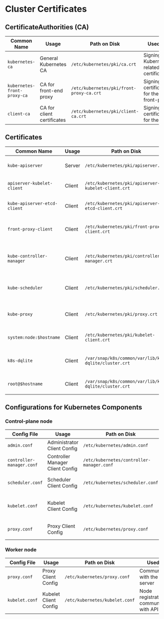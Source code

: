 # Cluster Certificates

## **CertificateAuthorities (CA)**

| **Common Name**              | **Usage**                            | **Path on Disk**                         | **Used For**                                |
|------------------------------|--------------------------------------|------------------------------------------|---------------------------------------------|
| `kubernetes-ca`               | General Kubernetes CA               | `/etc/kubernetes/pki/ca.crt`             | Signing all Kubernetes-related certificates |
| `kubernetes-front-proxy-ca`   | CA for front-end proxy              | `/etc/kubernetes/pki/front-proxy-ca.crt` | Signing certificates for the front-proxy    |
| `client-ca`                   | CA for client certificates          | `/etc/kubernetes/pki/client-ca.crt`      | Signing certificates for the client         |


## **Certificates**

| **Common Name**                            | **Usage** | **Path on Disk**                                     | **Used For**                                                     | **Signed By**               |
|--------------------------------------------|-----------|------------------------------------------------------|------------------------------------------------------------------|-----------------------------|
| `kube-apiserver`                           | Server    | `/etc/kubernetes/pki/apiserver.crt`                  | Securing the API server endpoint                                 | `kubernetes-ca`             |
| `apiserver-kubelet-client`            | Client    | `/etc/kubernetes/pki/apiserver-kubelet-client.crt`   | API server communication with kubelets                           | `kubernetes-ca-client`      |
| `kube-apiserver-etcd-client`               | Client    | `/etc/kubernetes/pki/apiserver-etcd-client.crt`      | API server communication with etcd                               | `kubernetes-ca-client`      |
| `front-proxy-client`                       | Client    | `/etc/kubernetes/pki/front-proxy-client.crt`         | API server communication with the front-proxy                    | `kubernetes-front-proxy-ca` |
| `kube-controller-manager`                  | Client    | `/etc/kubernetes/pki/controller-manager.crt`         | Communication between the controller manager and the API server  | `kubernetes-ca-client`      |
| `kube-scheduler`                           | Client    | `/etc/kubernetes/pki/scheduler.crt`                  | Communication between the scheduler and the API server           | `kubernetes-ca-client`      |
| `kube-proxy`                               | Client    | `/etc/kubernetes/pki/proxy.crt`                      | Communication between kube-proxy and the API server              | `kubernetes-ca-client`      |
| `system:node:$hostname`                    | Client    | `/etc/kubernetes/pki/kubelet-client.crt`             | Authentication of kubelets to the API server                     | `kubernetes-ca-client`      |
| `k8s-dqlite`                               | Client    | `/var/snap/k8s/common/var/lib/k8s-dqlite/cluster.crt`| Communication between k8s-dqlite nodes and API server            | `self-signed`               |
| `root@$hostname`                          | Client    | `/var/snap/k8s/common/var/lib/k8s-dqlite/cluster.crt`             | Communication between k8sd nodes | `self-signed`      |


## **Configurations for Kubernetes Components**

### Control-plane node

| **Config File**                    | **Usage**                              | **Path on Disk**                           | **Used For**                                 |
|------------------------------------|----------------------------------------|--------------------------------------------|----------------------------------------------|
| `admin.conf`                       | Administrator Client Config            | `/etc/kubernetes/admin.conf`               | Admin access to the cluster                  |
| `controller-manager.conf`          | Controller Manager Client Config       | `/etc/kubernetes/controller-manager.conf`  | Communication with the API server            |
| `scheduler.conf`                   | Scheduler Client Config                | `/etc/kubernetes/scheduler.conf`           | Communication with the API server            |
| `kubelet.conf`                     | Kubelet Client Config                  | `/etc/kubernetes/kubelet.conf`             | Node registration and communication with API server |
| `proxy.conf`                       | Proxy Client Config                    | `/etc/kubernetes/proxy.conf`               | Communication with the API server            |

### Worker node

| **Config File**                    | **Usage**                              | **Path on Disk**                           | **Used For**                                 |
|------------------------------------|----------------------------------------|--------------------------------------------|----------------------------------------------|
| `proxy.conf`                       | Proxy Client Config                    | `/etc/kubernetes/proxy.conf`               | Communication with the API server            |
| `kubelet.conf`                     | Kubelet Client Config                  | `/etc/kubernetes/kubelet.conf`             | Node registration and communication with API server |
